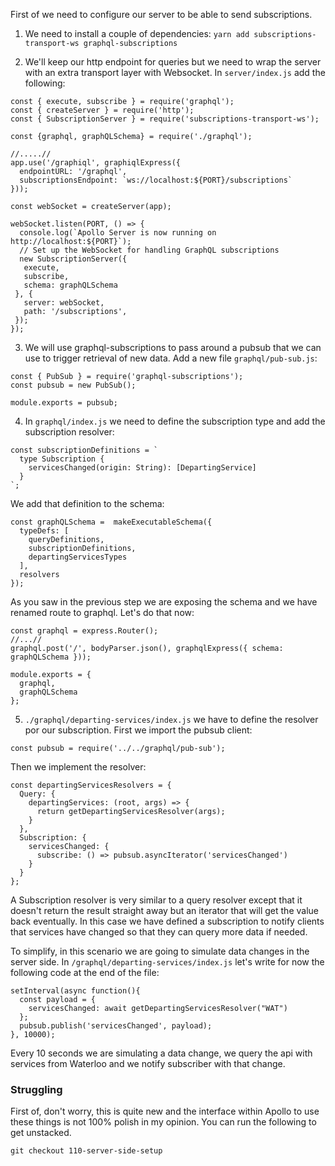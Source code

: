 First of we need to configure our server to be able to send subscriptions.

1. We need to install a couple of dependencies:
`yarn add subscriptions-transport-ws graphql-subscriptions`

2. We'll keep our http endpoint for queries but we need to wrap the server with an extra transport layer with Websocket. In `server/index.js` add the following:

```
const { execute, subscribe } = require('graphql');
const { createServer } = require('http');
const { SubscriptionServer } = require('subscriptions-transport-ws');

const {graphql, graphQLSchema} = require('./graphql');

//.....//
app.use('/graphiql', graphiqlExpress({
  endpointURL: '/graphql',
  subscriptionsEndpoint: `ws://localhost:${PORT}/subscriptions`
}));

const webSocket = createServer(app);
 
webSocket.listen(PORT, () => {
  console.log(`Apollo Server is now running on http://localhost:${PORT}`);
  // Set up the WebSocket for handling GraphQL subscriptions
  new SubscriptionServer({
   execute,
   subscribe,
   schema: graphQLSchema
 }, {
   server: webSocket,
   path: '/subscriptions',
 });
}); 
```

3. We will use graphql-subscriptions to pass around a pubsub that we can use to trigger retrieval of new data.
Add a new file `graphql/pub-sub.js`:
```
const { PubSub } = require('graphql-subscriptions');
const pubsub = new PubSub();
 
module.exports = pubsub;
```

4. In `graphql/index.js` we need to define the subscription type and add the subscription resolver:
```
const subscriptionDefinitions = `
  type Subscription {
    servicesChanged(origin: String): [DepartingService]
  }
`;
```
We add that definition to the schema:
```
const graphQLSchema =  makeExecutableSchema({
  typeDefs: [
    queryDefinitions,
    subscriptionDefinitions,
    departingServicesTypes
  ],
  resolvers
});
```

As you saw in the previous step we are exposing the schema and we have renamed route to graphql. Let's do that now:

```
const graphql = express.Router();
//...//
graphql.post('/', bodyParser.json(), graphqlExpress({ schema: graphQLSchema }));

module.exports = {
  graphql,
  graphQLSchema
};
```

5. `./graphql/departing-services/index.js` we have to define the resolver por our subscription.
First we import the pubsub client:
```
const pubsub = require('../../graphql/pub-sub');

```

Then we implement the resolver:
```
const departingServicesResolvers = {
  Query: {
    departingServices: (root, args) => {
      return getDepartingServicesResolver(args);
    }
  },
  Subscription: {
    servicesChanged: {
      subscribe: () => pubsub.asyncIterator('servicesChanged')
    }
  }
};
```
A Subscription resolver is very similar to a query resolver except that it doesn't return the result straight away but an iterator that will get the value back eventually.
In this case we have defined a subscription to notify clients that services have changed so that they can query more data if needed.

To simplify, in this scenario we are going to simulate data changes in the server side.
In `/graphql/departing-services/index.js` let's write for now the following code at the end of the file:
```
setInterval(async function(){
  const payload = {
    servicesChanged: await getDepartingServicesResolver("WAT")
  };
  pubsub.publish('servicesChanged', payload);
}, 10000);
```

Every 10 seconds we are simulating a data change, we query the api with services from Waterloo and we notify subscriber with that change.

### Struggling

First of, don't worry, this is quite new and the interface within Apollo to use these things is not 100% polish in my opinion.
You can run the following to get unstacked.

`git checkout 110-server-side-setup`